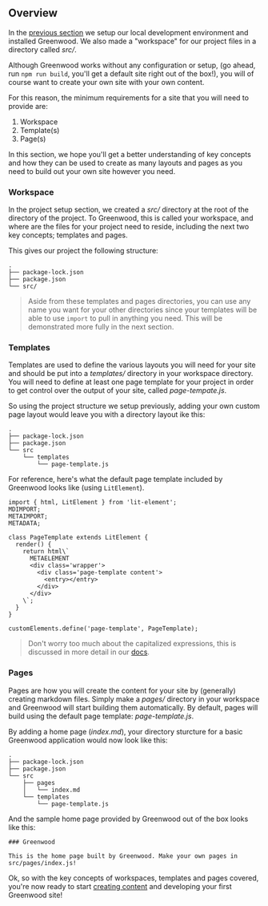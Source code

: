 ## Overview
In the [previous section](/getting-started/project-setup) we setup our local development environment and installed Greenwood.  We also made a "workspace" for our project files in a directory called _src/_.

Although Greenwood works without any configuration or setup, (go ahead, run `npm run build`, you'll get a default site right out of the box!), you will of course want to create your own site with your own content.  

For this reason, the minimum requirements for a site that you will need to provide are:
1. Workspace
1. Template(s)
1. Page(s)

In this section, we hope you'll get a better understanding of key concepts and how they can be used to create as many layouts and pages as you need to build out your own site however you need.

### Workspace
In the project setup section, we created a _src/_ directory at the root of the directory of the project.  To Greenwood, this is called your workspace, and where are the files for your project need to reside, including the next two key concepts; templates and pages.

This gives our project the following structure:
```render bash
.
├── package-lock.json
├── package.json
└── src/
```

> Aside from these templates and pages directories, you can use any name you want for your other directories since your templates will be able to use `import` to pull in anything you need.  This will be demonstrated more fully in the next section.


### Templates
Templates are used to define the various layouts you will need for your site and should be put into a _templates/_ directory in your workspace directory.  You will need to define at least one page template for your project in order to get control over the output of your site, called _page-tempate.js_. 


So using the project structure we setup previously, adding your own custom page layout would leave you with a directory layout ike this:
```render bash
.
├── package-lock.json
├── package.json
└── src
    └── templates
        └── page-template.js
```

For reference, here's what the default page template included by Greenwood looks like (using `LitElement`).
```render javascript
import { html, LitElement } from 'lit-element';
MDIMPORT;
METAIMPORT;
METADATA;

class PageTemplate extends LitElement {
  render() {
    return html\`
      METAELEMENT
      <div class='wrapper'>
        <div class='page-template content'>
          <entry></entry>
        </div>
      </div>
    \`;
  }
}

customElements.define('page-template', PageTemplate);
```

> Don't worry too much about the capitalized expressions, this is discussed in more detail in our [docs](/docs/).


### Pages
Pages are how you will create the content for your site by (generally) creating markdown files.  Simply make a _pages/_ directory in your workspace and Greenwood will start building them automatically.  By default, pages will build using the default page template: _page-template.js_.

By adding a home page (_index.md_), your directory sturcture for a basic Greenwood application would now look like this:
```render bash
.
├── package-lock.json
├── package.json
└── src
    ├── pages
    │   └── index.md
    └── templates
        └── page-template.js
```

And the sample home page provided by Greenwood out of the box looks like this:
```render md
### Greenwood

This is the home page built by Greenwood. Make your own pages in src/pages/index.js!
```


Ok, so with the key concepts of workspaces, templates and pages covered, you're now ready to start [creating content](/getting-started/creating-content/) and developing your first Greenwood site!